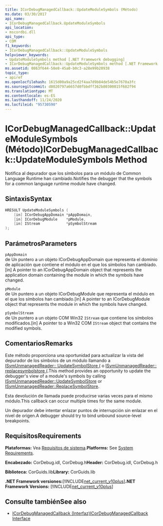 ```yaml
---
title: ICorDebugManagedCallback::UpdateModuleSymbols (Método)
ms.date: 03/30/2017
api_name:
- ICorDebugManagedCallback.UpdateModuleSymbols
api_location:
- mscordbi.dll
api_type:
- COM
f1_keywords:
- ICorDebugManagedCallback::UpdateModuleSymbols
helpviewer_keywords:
- UpdateModuleSymbols method [.NET Framework debugging]
- ICorDebugManagedCallback::UpdateModuleSymbols method [.NET Framework debugging]
ms.assetid: 0863f644-58e8-45a0-b0c3-a28e99b20938
topic_type:
- apiref
ms.openlocfilehash: 1615d00a9a25cd2f4aa7d9b84de54b5e7670a3fc
ms.sourcegitcommit: d8020797a6657d0fbbdff362b80300815f682f94
ms.translationtype: MT
ms.contentlocale: es-ES
ms.lasthandoff: 11/24/2020
ms.locfileid: "95730590"
---
```

# <a name="icordebugmanagedcallbackupdatemodulesymbols-method"></a><span data-ttu-id="73524-102">ICorDebugManagedCallback::UpdateModuleSymbols (Método)</span><span class="sxs-lookup"><span data-stu-id="73524-102">ICorDebugManagedCallback::UpdateModuleSymbols Method</span></span>

<span data-ttu-id="73524-103">Notifica al depurador que los símbolos para un módulo de Common Language Runtime han cambiado.</span><span class="sxs-lookup"><span data-stu-id="73524-103">Notifies the debugger that the symbols for a common language runtime module have changed.</span></span>  
  
## <a name="syntax"></a><span data-ttu-id="73524-104">Sintaxis</span><span class="sxs-lookup"><span data-stu-id="73524-104">Syntax</span></span>  
  
```cpp  
HRESULT UpdateModuleSymbols (  
    [in] ICorDebugAppDomain *pAppDomain,  
    [in] ICorDebugModule    *pModule,  
    [in] IStream            *pSymbolStream  
);  
```  
  
## <a name="parameters"></a><span data-ttu-id="73524-105">Parámetros</span><span class="sxs-lookup"><span data-stu-id="73524-105">Parameters</span></span>  

 `pAppDomain`  
 <span data-ttu-id="73524-106">de Un puntero a un objeto ICorDebugAppDomain que representa el dominio de aplicación que contiene el módulo en el que los símbolos han cambiado.</span><span class="sxs-lookup"><span data-stu-id="73524-106">[in] A pointer to an ICorDebugAppDomain object that represents the application domain containing the module in which the symbols have changed.</span></span>  
  
 `pModule`  
 <span data-ttu-id="73524-107">de Un puntero a un objeto ICorDebugModule que representa el módulo en el que los símbolos han cambiado.</span><span class="sxs-lookup"><span data-stu-id="73524-107">[in] A pointer to an ICorDebugModule object that represents the module in which the symbols have changed.</span></span>  
  
 `pSymbolStream`  
 <span data-ttu-id="73524-108">de Un puntero a un objeto COM Win32 `IStream` que contiene los símbolos modificados.</span><span class="sxs-lookup"><span data-stu-id="73524-108">[in] A pointer to a Win32 COM `IStream` object that contains the modified symbols.</span></span>  
  
## <a name="remarks"></a><span data-ttu-id="73524-109">Comentarios</span><span class="sxs-lookup"><span data-stu-id="73524-109">Remarks</span></span>  

 <span data-ttu-id="73524-110">Este método proporciona una oportunidad para actualizar la vista del depurador de los símbolos de un módulo llamando a [ISymUnmanagedReader:: UpdateSymbolStore (](../diagnostics/isymunmanagedreader-updatesymbolstore-method.md) o [ISymUnmanagedReader:: replacesymbolstore (](../diagnostics/isymunmanagedreader-replacesymbolstore-method.md).</span><span class="sxs-lookup"><span data-stu-id="73524-110">This method provides an opportunity to update the debugger's view of a module's symbols by calling [ISymUnmanagedReader::UpdateSymbolStore](../diagnostics/isymunmanagedreader-updatesymbolstore-method.md) or [ISymUnmanagedReader::ReplaceSymbolStore](../diagnostics/isymunmanagedreader-replacesymbolstore-method.md).</span></span>  
  
 <span data-ttu-id="73524-111">Esta devolución de llamada puede producirse varias veces para el mismo módulo.</span><span class="sxs-lookup"><span data-stu-id="73524-111">This callback can occur multiple times for the same module.</span></span>  
  
 <span data-ttu-id="73524-112">Un depurador debe intentar enlazar puntos de interrupción sin enlazar en el nivel de origen.</span><span class="sxs-lookup"><span data-stu-id="73524-112">A debugger should try to bind unbound source-level breakpoints.</span></span>  
  
## <a name="requirements"></a><span data-ttu-id="73524-113">Requisitos</span><span class="sxs-lookup"><span data-stu-id="73524-113">Requirements</span></span>  

 <span data-ttu-id="73524-114">**Plataformas:** Vea [Requisitos de sistema](../../get-started/system-requirements.md).</span><span class="sxs-lookup"><span data-stu-id="73524-114">**Platforms:** See [System Requirements](../../get-started/system-requirements.md).</span></span>  
  
 <span data-ttu-id="73524-115">**Encabezado:** CorDebug.idl, CorDebug.h</span><span class="sxs-lookup"><span data-stu-id="73524-115">**Header:** CorDebug.idl, CorDebug.h</span></span>  
  
 <span data-ttu-id="73524-116">**Biblioteca:** CorGuids.lib</span><span class="sxs-lookup"><span data-stu-id="73524-116">**Library:** CorGuids.lib</span></span>  
  
 <span data-ttu-id="73524-117">**.NET Framework versiones:**[!INCLUDE[net_current_v10plus](../../../../includes/net-current-v10plus-md.md)]</span><span class="sxs-lookup"><span data-stu-id="73524-117">**.NET Framework Versions:** [!INCLUDE[net_current_v10plus](../../../../includes/net-current-v10plus-md.md)]</span></span>  
  
## <a name="see-also"></a><span data-ttu-id="73524-118">Consulte también</span><span class="sxs-lookup"><span data-stu-id="73524-118">See also</span></span>

- [<span data-ttu-id="73524-119">ICorDebugManagedCallback (Interfaz)</span><span class="sxs-lookup"><span data-stu-id="73524-119">ICorDebugManagedCallback Interface</span></span>](icordebugmanagedcallback-interface.md)
